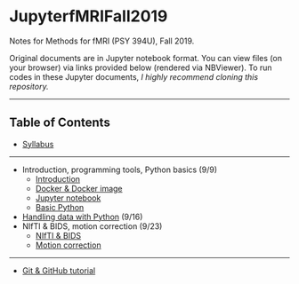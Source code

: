 # JupyterfMRIFall2019
Notes for Methods for fMRI (PSY 394U), Fall 2019. 

Original documents are in Jupyter notebook format. You can view files (on your browser) via links provided below (rendered via NBViewer). To run codes in these Jupyter documents, *I highly recommend cloning this repository.*

***

## Table of Contents

* [Syllabus](https://nbviewer.jupyter.org/github/sathayas/JupyterfMRIFall2019/blob/master/Syllabus/Syllabus_fMRI_Fall2019.ipynb)

***

* Introduction, programming tools, Python basics (9/9)
  * [Introduction](https://nbviewer.jupyter.org/github/sathayas/JupyterfMRIFall2019/blob/master/Intro.ipynb)
  * [Docker & Docker image](https://nbviewer.jupyter.org/github/sathayas/JupyterfMRIFall2019/blob/master/Docker.ipynb)
  * [Jupyter notebook](https://nbviewer.jupyter.org/github/sathayas/JupyterfMRIFall2019/blob/master/Jupyter.ipynb)
  * [Basic Python](https://nbviewer.jupyter.org/github/sathayas/JupyterfMRIFall2019/blob/master/BasicPython.ipynb)
* [Handling data with Python](https://nbviewer.jupyter.org/github/sathayas/JupyterfMRIFall2019/blob/master/HandlingData.ipynb) (9/16)  
* NIfTI & BIDS, motion correction (9/23)
  * [NIfTI & BIDS](https://nbviewer.jupyter.org/github/sathayas/JupyterfMRIFall2019/blob/master/NIfTI_BIDS.ipynb)  
  * [Motion correction](https://nbviewer.jupyter.org/github/sathayas/JupyterfMRIFall2019/blob/master/MoCor.ipynb)  
  
  
***
* [Git & GitHub tutorial](https://nbviewer.jupyter.org/github/sathayas/JupyterPythonFall2018/blob/master/Git.ipynb)
